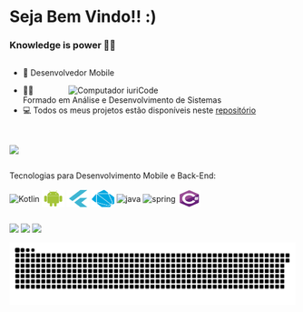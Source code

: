 <h1>Seja Bem Vindo!! :)</h1>

<h3>Knowledge is power 🚀🚀</h3>

##

- 📵 Desenvolvedor Mobile
  
<img src="https://raw.githubusercontent.com/MicaelliMedeiros/micaellimedeiros/master/image/computer-illustration.png" min-width="400px" max-width="400px" width="400px" align="right" alt="Computador iuriCode">

- 👨‍🎓 Formado em Análise e Desenvolvimento de Sistemas
- 💻 Todos os meus projetos estão disponíveis neste [repositório](https://github.com/matheus-commit?tab=repositories)
<br>

<a href=""> <img align="center" src="https://github-readme-stats-sigma-five.vercel.app/api/top-langs/?username=matheus-commit&theme=react&line_height=40&hide=css"/> </a>
  
  ##
  
</div>
 
  </div>
  Tecnologias para Desenvolvimento Mobile e Back-End: <br>
<div style="display: inline_block"><br>
  <img align="center" alt="Kotlin" height="30" width="40" src="https://cdn.jsdelivr.net/gh/devicons/devicon/icons/kotlin/kotlin-original.svg" >
  <img align="center" alt="android" height="30" width="40" src="https://raw.githubusercontent.com/devicons/devicon/master/icons/android/android-plain.svg">
   <img align="center" alt="flutter" height="30" width="40" src="https://raw.githubusercontent.com/devicons/devicon/master/icons/flutter/flutter-plain.svg">
   <img align="center" alt="dart" height="30" width="40" src="https://raw.githubusercontent.com/devicons/devicon/master/icons/dart/dart-plain.svg">
   <img align="center" alt="java" height="30" width="40" src="https://cdn.jsdelivr.net/gh/devicons/devicon/icons/java/java-original.svg">
    <img align="center" alt="spring" height="30" width="40" src="https://cdn.jsdelivr.net/gh/devicons/devicon/icons/spring/spring-original.svg">
  <img align="center" alt="Csharp" height="30" width="40" src="https://raw.githubusercontent.com/devicons/devicon/master/icons/csharp/csharp-original.svg">
</div>

##
 
<div> 
  
  <a href="https://instagram.com/matheus.git" target="new_blank"><img src="https://img.shields.io/badge/-Instagram-%23E4405F?style=for-the-badge&logo=instagram&logoColor=white" target="_blank"></a>
  <a href = "mailto:matheusnunes67@gmail.com"><img src="https://img.shields.io/badge/-Gmail-%23333?style=for-the-badge&logo=gmail&logoColor=white" target="_blank"></a>
  <a href="https://www.linkedin.com/in/matheus-nunes-b1a33b1b7/" target="_blank"><img src="https://img.shields.io/badge/-LinkedIn-%230077B5?style=for-the-badge&logo=linkedin&logoColor=white" target="_blank"></a> 
  
  ![Snake animation](https://github.com/Matheus-commit/Matheus-commit/blob/output/github-contribution-grid-snake.svg)
  
</div>


  
